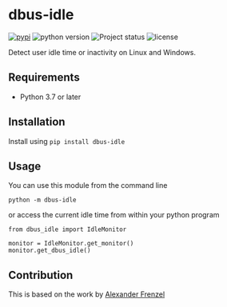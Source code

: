 # dbus-idle

[![pypi](https://img.shields.io/pypi/v/dbus-idle.svg)](https://pypi.python.org/pypi/dbus-idle)
![python version](https://img.shields.io/pypi/pyversions/dbus-idle.svg)
![Project status](https://img.shields.io/pypi/status/dbus-idle.svg)
![license](https://img.shields.io/pypi/l/dbus-idle.svg)


Detect user idle time or inactivity on Linux and Windows.


## Requirements

* Python 3.7 or later


## Installation

Install using `pip install dbus-idle`


## Usage

You can use this module from the command line

    python -m dbus-idle

or access the current idle time from within your python program


    from dbus_idle import IdleMonitor

    monitor = IdleMonitor.get_monitor()
    monitor.get_dbus_idle()

## Contribution
This is based on the work by [Alexander Frenzel](https://github.com/escaped/dbus_idle)

